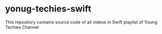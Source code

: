 # yonug-techies-swift
This repository contains source code of all videos in Swift playlist of Young Techies Channel
